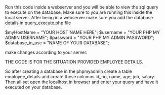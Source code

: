 Run this code inside a webserver and you will be able to view the sql query to execute on the database.
Make sure to you are running this inside the local server.
After being in a webserver make sure you add the database details in query_execute.php file

$myHostName = "YOUR HOST NAME HERE";
$username = "YOUR PHP MY ADMIN USERNAME";
$password = "YOUR PHP MY ADMIN PASSWORD";
$database_in_use = "NAME OF YOUR DATABASE";

make changes according to your server.

THE CODE IS FOR THE SITUATION PROVIDED EMPLOYEE DETAILS.

So after creating a database in the phpmyadmin create a table employee_details and create these columns id_no, name, age, job, salary.
Then all set open the localhost in browser and enter your query and have it executed on your database.
